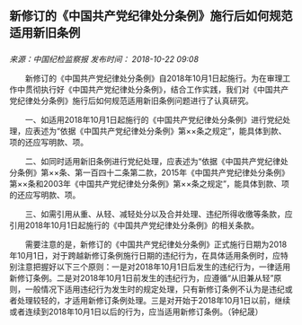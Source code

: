 ## 新修订的《中国共产党纪律处分条例》施行后如何规范适用新旧条例

### 

_来源：中国纪检监察报_ _发布时间： 2018-10-22 09:08_

　　新修订的《中国共产党纪律处分条例》自2018年10月1日起施行。为在审理工作中贯彻执行好《中国共产党纪律处分条例》，结合工作实践，我们对《中国共产党纪律处分条例》施行后如何规范适用新旧条例问题进行了认真研究。

　　一、如适用2018年10月1日起施行的《中国共产党纪律处分条例》进行党纪处理，应表述为“依据《中国共产党纪律处分条例》第××条之规定”，能具体到款、项的还应写明款、项。

　　二、如同时适用新旧条例进行党纪处理，应表述为“依据《中国共产党纪律处分条例》第××条、第一百四十二条第二款，2015年《中国共产党纪律处分条例》第××条和2003年《中国共产党纪律处分条例》第××条之规定”，能具体到款、项的还应写明款、项。

　　三、如需引用从重、从轻、减轻处分以及合并处理、违纪所得收缴等条款，应引用2018年10月1日起施行的《中国共产党纪律处分条例》的相关条款。

　　需要注意的是，新修订的《中国共产党纪律处分条例》正式施行日期为2018年10月1日，对于跨越新修订条例施行日期的违纪行为，在具体适用条例时，应特别注意把握好以下三个原则：一是对2018年10月1日后发生的违纪行为，一律适用新修订条例。二是对2018年10月1日前发生的违纪行为，应遵循“从旧兼从轻”原则，一般情况下适用违纪行为发生时的规定处理，只有新修订条例不认为是违纪或者处理较轻的，才适用新修订条例处理。三是对开始于2018年10月1日以前，继续或者连续到2018年10月1日以后的行为，应当适用新修订条例。（钟纪晟）